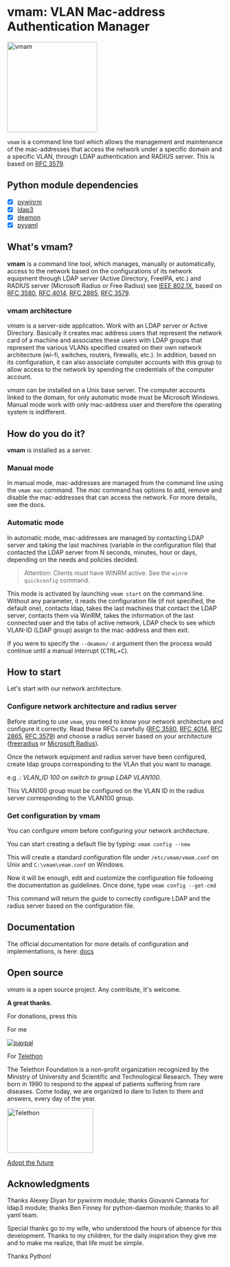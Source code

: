 # vmam: VLAN Mac-address Authentication Manager

<img src="https://raw.githubusercontent.com/MatteoGuadrini/vmam/master/img/vmam.png" alt="vmam" title="vmam" width="210" height="210" />
<br>

`vmam` is a command line tool which allows the management and maintenance of the mac-addresses 
that access the network under a specific domain and a specific VLAN, through LDAP authentication and RADIUS server.
This is based on [RFC 3579](https://tools.ietf.org/html/rfc3579#section-2.1).

## Python module dependencies

- [x] [pywinrm](https://github.com/diyan/pywinrm)
- [x] [ldap3](https://github.com/cannatag/ldap3)
- [x] [deamon](https://pagure.io/python-daemon/)
- [x] [pyyaml](https://pyyaml.org/)

## What's vmam?

**vmam** is a command line tool, which manages, manually or automatically, 
access to the network based on the configurations of its network equipment through LDAP server (Active Directory, FreeIPA, etc.) and 
RADIUS server (Microsoft Radius or Free Radius) see [IEEE 802.1X](https://en.wikipedia.org/wiki/IEEE_802.1X), 
based on [RFC 3580](https://tools.ietf.org/html/rfc3580), [RFC 4014](https://tools.ietf.org/html/rfc4014),
[RFC 2865](https://tools.ietf.org/html/rfc2865), [RFC 3579](https://tools.ietf.org/html/rfc3579).

### vmam architecture

_vmam_ is a server-side application. Work with an LDAP server or Active Directory. 
Basically it creates mac address users that represent the network card of a machine and associates these users with LDAP groups 
that represent the various VLANs specified created on their own network architecture (wi-fi, switches, routers, firewalls, etc.).
In addition, based on its configuration, it can also associate computer accounts with this group to allow access to the network 
by spending the credentials of the computer account.

_vmam_ can be installed on a Unix base server. The computer accounts linked to the domain, for only automatic mode must be Microsoft Windows.
Manual mode work with only mac-address user and therefore the operating system is indifferent.

## How do you do it?

**vmam** is installed as a server. 

### Manual mode

In manual mode, mac-addresses are managed from the command line using the `vmam mac` command.
The *mac* command has options to add, remove and disable the mac-addresses that can access the network.
For more details, see the docs.

### Automatic mode

In automatic mode, mac-addresses are managed by contacting LDAP server and taking the last machines (variable in the configuration file) 
that contacted the LDAP server from N seconds, minutes, hour or days, depending on the needs and policies decided.

> Attention: Clients must have WINRM active. See the `winrm quickconfig` command. 

This mode is activated by launching `vmam start` on the command line. 
Without any parameter, it reads the configuration file (if not specified, the default one), 
contacts ldap, takes the last machines that contact the LDAP server, contacts them via WinRM, 
takes the information of the last connected user and the tabs of active network, LDAP check to see which VLAN-ID (LDAP group)
assign to the mac-address and then exit.

If you were to specify the `--deamon/-d` argument then the process would continue until a manual interrupt (<kbd>CTRL</kbd>+<kbd>C</kbd>).


## How to start

Let's start with our network architecture.

### Configure network architecture and radius server

Before starting to use `vmam`, you need to know your network architecture and configure it correctly.
Read these RFCs carefully ([RFC 3580](https://tools.ietf.org/html/rfc3580), [RFC 4014](https://tools.ietf.org/html/rfc4014),
[RFC 2865](https://tools.ietf.org/html/rfc2865), [RFC 3579](https://tools.ietf.org/html/rfc3579)) and choose a radius server based on your architecture 
([freeradius](https://freeradius.org/) or [Microsoft Radius](https://docs.microsoft.com/it-it/windows-server/networking/technologies/nps/nps-top)).

Once the network equipment and radius server have been configured, create ldap groups corresponding to the VLAn that you want to manage. 

e.g .: *VLAN_ID 100 on switch to group LDAP VLAN100.*

This VLAN100 group must be configured on the VLAN ID in the radius server corresponding to the VLAN100 group.

### Get configuration by vmam

You can configure _vmam_ before configuring your network architecture.

You can start creating a default file by typing: `vmam config --new`

This will create a standard configuration file under `/etc/vmam/vmam.conf` on Unix and `C:\vmam\vmam.conf` on Windows.

Now it will be enough, edit and customize the configuration file following the documentation as guidelines. Once done, type `vmam config --get-cmd`

This command will return the guide to correctly configure LDAP and the radius server based on the configuration file.

## Documentation
The official documentation for more details of configuration and implementations, is here: [docs](https://vmam.readthedocs.io/en/latest/)

## Open source
_vmam_ is a open source project. Any contribute, It's welcome.

**A great thanks**.

For donations, press this

For me

[![paypal](https://www.paypalobjects.com/en_US/i/btn/btn_donateCC_LG.gif)](https://www.paypal.me/guos)

For [Telethon](http://www.telethon.it/)

The Telethon Foundation is a non-profit organization recognized by the Ministry of University and Scientific and Technological Research.
They were born in 1990 to respond to the appeal of patients suffering from rare diseases.
Come today, we are organized to dare to listen to them and answers, every day of the year.

<a href="https://www.telethon.it/sostienici/dona-ora"> <img src="https://www.telethon.it/dev/_nuxt/img/c6d474e.svg" alt="Telethon" title="Telethon" width="200" height="104" /> </a>

[Adopt the future](https://www.ioadottoilfuturo.it/)


## Acknowledgments

Thanks Alexey Diyan for pywinrm module; thanks Giovanni Cannata for ldap3 module; thanks Ben Finney for python-daemon module; thanks to all yaml team.

Special thanks go to my wife, who understood the hours of absence for this development. 
Thanks to my children, for the daily inspiration they give me and to make me realize, that life must be simple.

Thanks Python!